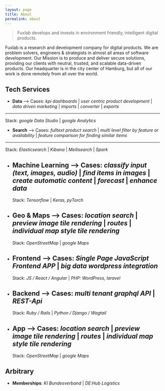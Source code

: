 ```yaml
---
layout: page
title: About
permalink: about
---
```


> Fuxlab develops and invests in environment friendly, intelligent digital products.

Fuxlab is a research and development company for digital products. We are problem solvers, engineers & strategists in almost all areas of software development.
Our Mission is to produce and deliver secure solutions, providing our clients with neutral, trusted, and scalable data-driven products.
Our headquarter is in the city center of Hamburg, but all of our work is done remotely from all over the world.

## Tech Services

 - **Data** -->
  Cases: *kpi dashboards* | *user centric product development* | *data driven marketing* | *imports* | *converter* | *exports*
  ---
  Stack: *google Data Studio* | *google Analytics*
 
 - **Search** -->
  Cases: *fulltext product search* | *multi level filter by feature or availability* | *feature comparison for finding similar items*
  ---
  Stack: *Elasticsearch* | *Kibana* | *Meilisearch* | *Spark*

- **Machine Learning** -->
  Cases: *classify input (text, images, audio)* | *find items in images* | *create automatic content* | *forecast* | *enhance data*
  ---
  Stack: *Tensorflow* | *Keras, pyTorch*

- **Geo & Maps** -->
  Cases: *location search* | *preview image tile rendering* | *routes* | *individual map style tile rendering*
  ---
  Stack: *OpenStreetMap* | *google Maps*

- **Frontend** -->
  Cases: *Single Page JavaScript Frontend APP* | *big data wordpress integration*
  ---
  Stack: *JS / React / Angular* | *PHP: WordPress, laravel*

- **Backend** -->
  Cases: *multi tenant graphql API* | *REST-Api*
  ---
  Stack: *Ruby / Rails* | *Python / Django / Wagtail*

- **App** -->
  Cases: *location search* | *preview image tile rendering* | *routes* | *individual map style tile rendering*
  ---
  Stack: *OpenStreetMap* | *google Maps*

## Arbitrary

- **Memberships**:
  *KI Bundesverband* | *DE:Hub Logistics*
